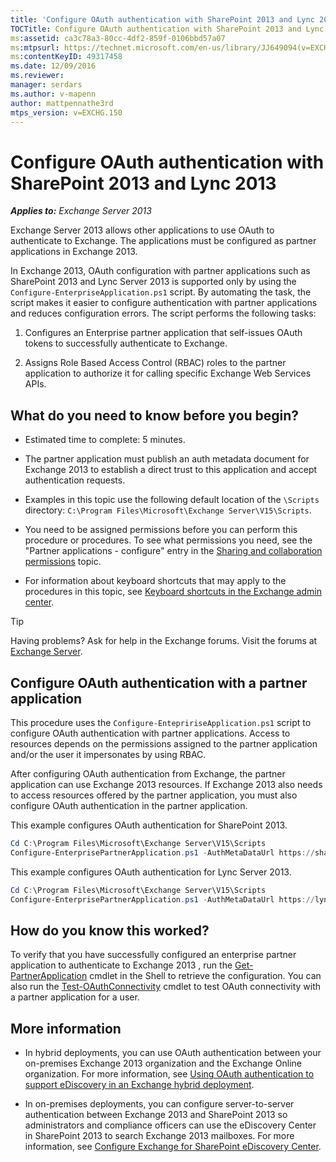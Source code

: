 ```yaml
---
title: 'Configure OAuth authentication with SharePoint 2013 and Lync 2013'
TOCTitle: Configure OAuth authentication with SharePoint 2013 and Lync 2013
ms:assetid: ca3c78a3-80cc-4df2-859f-0106bbd57a07
ms:mtpsurl: https://technet.microsoft.com/en-us/library/JJ649094(v=EXCHG.150)
ms:contentKeyID: 49317458
ms.date: 12/09/2016
ms.reviewer: 
manager: serdars
ms.author: v-mapenn
author: mattpennathe3rd
mtps_version: v=EXCHG.150
---
```


# Configure OAuth authentication with SharePoint 2013 and Lync 2013

_**Applies to:** Exchange Server 2013_

Exchange Server 2013 allows other applications to use OAuth to authenticate to Exchange. The applications must be configured as partner applications in Exchange 2013.

In Exchange 2013, OAuth configuration with partner applications such as SharePoint 2013 and Lync Server 2013 is supported only by using the `Configure-EnterpriseApplication.ps1` script. By automating the task, the script makes it easier to configure authentication with partner applications and reduces configuration errors. The script performs the following tasks:

1. Configures an Enterprise partner application that self-issues OAuth tokens to successfully authenticate to Exchange.

2. Assigns Role Based Access Control (RBAC) roles to the partner application to authorize it for calling specific Exchange Web Services APIs.

## What do you need to know before you begin?

- Estimated time to complete: 5 minutes.

- The partner application must publish an auth metadata document for Exchange 2013 to establish a direct trust to this application and accept authentication requests.

- Examples in this topic use the following default location of the `\Scripts` directory: `C:\Program Files\Microsoft\Exchange Server\V15\Scripts`.

- You need to be assigned permissions before you can perform this procedure or procedures. To see what permissions you need, see the "Partner applications - configure" entry in the [Sharing and collaboration permissions](sharing-and-collaboration-permissions-exchange-2013-help.md) topic.

- For information about keyboard shortcuts that may apply to the procedures in this topic, see [Keyboard shortcuts in the Exchange admin center](keyboard-shortcuts-in-the-exchange-admin-center-2013-help.md).

> [!TIP]
> Having problems? Ask for help in the Exchange forums. Visit the forums at [Exchange Server](https://go.microsoft.com/fwlink/p/?linkid=60612).

## Configure OAuth authentication with a partner application

This procedure uses the `Configure-EntepririseApplication.ps1` script to configure OAuth authentication with partner applications. Access to resources depends on the permissions assigned to the partner application and/or the user it impersonates by using RBAC.

After configuring OAuth authentication from Exchange, the partner application can use Exchange 2013 resources. If Exchange 2013 also needs to access resources offered by the partner application, you must also configure OAuth authentication in the partner application.

This example configures OAuth authentication for SharePoint 2013.

```powershell
Cd C:\Program Files\Microsoft\Exchange Server\V15\Scripts
Configure-EnterprisePartnerApplication.ps1 -AuthMetaDataUrl https://sharepoint.contoso.com/_layouts/15/metadata/json/1 -ApplicationType SharePoint
```

This example configures OAuth authentication for Lync Server 2013.

```powershell
Cd C:\Program Files\Microsoft\Exchange Server\V15\Scripts
Configure-EnterprisePartnerApplication.ps1 -AuthMetaDataUrl https://lync.contoso.com/metadata/json/1 -ApplicationType Lync
```

## How do you know this worked?

To verify that you have successfully configured an enterprise partner application to authenticate to Exchange 2013 , run the [Get-PartnerApplication](https://technet.microsoft.com/en-us/library/jj218721\(v=exchg.150\)) cmdlet in the Shell to retrieve the configuration. You can also run the [Test-OAuthConnectivity](https://technet.microsoft.com/en-us/library/jj218623\(v=exchg.150\)) cmdlet to test OAuth connectivity with a partner application for a user.

## More information

- In hybrid deployments, you can use OAuth authentication between your on-premises Exchange 2013 organization and the Exchange Online organization. For more information, see [Using OAuth authentication to support eDiscovery in an Exchange hybrid deployment](using-oauth-authentication-to-support-ediscovery-in-an-exchange-hybrid-deployment-exchange-2013-help.md).

- In on-premises deployments, you can configure server-to-server authentication between Exchange 2013 and SharePoint 2013 so administrators and compliance officers can use the eDiscovery Center in SharePoint 2013 to search Exchange 2013 mailboxes. For more information, see [Configure Exchange for SharePoint eDiscovery Center](configure-exchange-for-sharepoint-ediscovery-center-exchange-2013-help.md).

